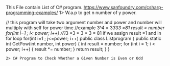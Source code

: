 This File contain List of C# program.
https://www.sanfoundry.com/csharp-programming-examples/
1> W.a.p to get n number of y power.


// this program will take two argument number and power and number will multiply with self for power time
//example 3^4 = 3*3*3*3 =81  result = number for(int i=1 ; i< power; i++)
//1*3 *3 * 3 * 3 = 81 if we assign result =1 and in for loop for(int i=1 ; j<=power; i++)
 public class Listprogram
    {
        public static int GetPow(int number, int power)
        {
            int result = number;
            for (int i = 1; i < power; i++)
            {
                result *= number;
            }
            return result;
        }
    }

    2> C# Program to Check Whether a Given Number is Even or Odd